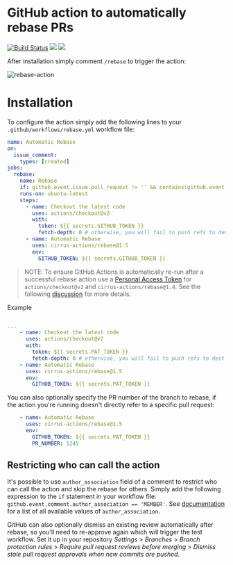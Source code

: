 # GitHub action to automatically rebase PRs

[![Build Status](https://api.cirrus-ci.com/github/cirrus-actions/rebase.svg)](https://cirrus-ci.com/github/cirrus-actions/rebase) [![](https://images.microbadger.com/badges/version/cirrusactions/rebase.svg)](https://microbadger.com/images/cirrusactions/rebase) [![](https://images.microbadger.com/badges/image/cirrusactions/rebase.svg)](https://microbadger.com/images/cirrusactions/rebase)

After installation simply comment `/rebase` to trigger the action:

![rebase-action](https://user-images.githubusercontent.com/989066/51547853-14a57b00-1e35-11e9-841d-33114f0f0bd5.gif)

# Installation

To configure the action simply add the following lines to your `.github/workflows/rebase.yml` workflow file:

```yaml
name: Automatic Rebase
on:
  issue_comment:
    types: [created]
jobs:
  rebase:
    name: Rebase
    if: github.event.issue.pull_request != '' && contains(github.event.comment.body, '/rebase')
    runs-on: ubuntu-latest
    steps:
      - name: Checkout the latest code
        uses: actions/checkout@v2
        with:
          token: ${{ secrets.GITHUB_TOKEN }}
          fetch-depth: 0 # otherwise, you will fail to push refs to dest repo
      - name: Automatic Rebase
        uses: cirrus-actions/rebase@1.5
        env:
          GITHUB_TOKEN: ${{ secrets.GITHUB_TOKEN }}
```

> NOTE: To ensure GitHub Actions is automatically re-run after a successful rebase action use a [Personal Access Token](https://docs.github.com/en/free-pro-team@latest/github/authenticating-to-github/creating-a-personal-access-token) for `actions/checkout@v2` and `cirrus-actions/rebase@1.4`. See the following [discussion](https://github.community/t/triggering-a-new-workflow-from-another-workflow/16250/37) for more details.

Example

```yaml

... 
    - name: Checkout the latest code
      uses: actions/checkout@v2
      with:
        token: ${{ secrets.PAT_TOKEN }}
        fetch-depth: 0 # otherwise, you will fail to push refs to dest repo
    - name: Automatic Rebase
      uses: cirrus-actions/rebase@1.5
      env:
        GITHUB_TOKEN: ${{ secrets.PAT_TOKEN }}
```

You can also optionally specify the PR number of the branch to rebase,
if the action you're running doesn't directly refer to a specific
pull request:

```yaml
    - name: Automatic Rebase
      uses: cirrus-actions/rebase@1.5
      env:
        GITHUB_TOKEN: ${{ secrets.PAT_TOKEN }}
        PR_NUMBER: 1245
```


## Restricting who can call the action

It's possible to use `author_association` field of a comment to restrict who can call the action and skip the rebase for others. Simply add the following expression to the `if` statement in your workflow file: `github.event.comment.author_association == 'MEMBER'`. See [documentation](https://developer.github.com/v4/enum/commentauthorassociation/) for a list of all available values of `author_association`.

GitHub can also optionally dismiss an existing review automatically after rebase, so you'll need to re-approve again which will trigger the test workflow.
Set it up in your repository *Settings* > *Branches* > *Branch protection rules* > *Require pull request reviews before merging* > *Dismiss stale pull request approvals when new commits are pushed*.
